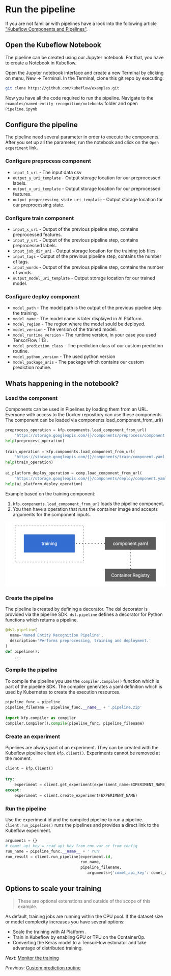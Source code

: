# Run the pipeline
If you are not familiar with pipelines have a look into the following article ["Kubeflow Components and Pipelines"](https://towardsdatascience.com/kubeflow-components-and-pipelines-33a1aa3cc338). 

## Open the Kubeflow Notebook
The pipeline can be created using our Jupyter notebook. For that, you have to create a Notebook in Kubeflow. 

Open the Jupyter notebook interface and create a new Terminal by clicking on menu, New -> Terminal. In the Terminal, clone this git repo by executing:

```bash
git clone https://github.com/kubeflow/examples.git
```

Now you have all the code required to run the pipeline. Navigate to the `examples/named-entity-recognition/notebooks` folder and open `Pipeline.ipynb`

## Configure the pipeline

The pipeline need several parameter in order to execute the components. After you set up all the parameter, run the notebook and click on the `Open experiment` link.

### Configure preprocess component

* `input_1_uri` - The input data csv
* `output_y_uri_template` - Output storage location for our preprocessed labels.
* `output_x_uri_template` - Output storage location for our preprocessed features.
* `output_preprocessing_state_uri_template` - Output storage location for our preprocessing state.

### Configure train component

* `input_x_uri` - Output of the previous pipeline step, contains preprocessed features.  
* `input_y_uri` - Output of the previous pipeline step, contains preprocessed labels.
* `input_job_dir_uri` - Output storage location for the training job files.
* `input_tags` - Output of the previous pipeline step, contains the number of tags.
* `input_words` - Output of the previous pipeline step, contains the number of words. 
* `output_model_uri_template` - Output storage location for our trained model. 


### Configure deploy component
* `model_path` - The model path is the output of the previous pipeline step the training. 
* `model_name` - The model name is later displayed in AI Platform.
* `model_region` - The region where the model sould be deployed.
* `model_version` - The version of the trained model. 
* `model_runtime_version` - The runtime version, in your case you used TensorFlow 1.13 .
* `model_prediction_class` - The prediction class of our custom prediction routine. 
* `model_python_version` - The used python version
* `model_package_uris` - The package which contains our custom prediction routine. 

## Whats happening in the notebook?
### Load the component
Components can be used in Pipelines by loading them from an URL. Everyone with access to the Docker repository can use these components.
The component can be loaded via components.load_component_from_url()

```python
preprocess_operation = kfp.components.load_component_from_url(
    'https://storage.googleapis.com/{}/components/preprocess/component.yaml'.format(BUCKET))
help(preprocess_operation)

train_operation = kfp.components.load_component_from_url(
    'https://storage.googleapis.com/{}/components/train/component.yaml'.format(BUCKET))
help(train_operation)

ai_platform_deploy_operation = comp.load_component_from_url(
    "https://storage.googleapis.com/{}/components/deploy/component.yaml".format(BUCKET))
help(ai_platform_deploy_operation)
```

Example based on the training component:

1. `kfp.components.load_component_from_url` loads the pipeline component.
2. You then have a operation that runs the container image and accepts arguments for the component inputs.

![use component](files/load-component.png)

### Create the pipeline
The pipeline is created by defining a decorator.  The dsl decorator is provided via the pipeline SDK. `dsl.pipeline` defines a decorator for Python functions which returns a pipeline.

```python
@dsl.pipeline(
  name='Named Entity Recognition Pipeline',
  description='Performs preprocessing, training and deployment.'
)
def pipeline():
    ...
```

### Compile the pipeline
To compile the pipeline you use the `compiler.Compile()` function which is part of the pipeline SDK. 
The compiler generates a yaml definition which is used by Kubernetes to create the execution resources.

```python
pipeline_func = pipeline
pipeline_filename = pipeline_func.__name__ + '.pipeline.zip'

import kfp.compiler as compiler
compiler.Compiler().compile(pipeline_func, pipeline_filename)
```

### Create an experiment
Pipelines are always part of an experiment.
They can be created with the Kubeflow pipeline client `kfp.client()`. 
Experiments cannot be removed at the moment.

```python
client = kfp.Client()

try:
    experiment = client.get_experiment(experiment_name=EXPERIMENT_NAME)
except:
    experiment = client.create_experiment(EXPERIMENT_NAME)
```

### Run the pipeline
Use the experiment id and the compiled pipeline to run a pipeline. `client.run_pipeline()` runs the pipelines and provides a direct link to the Kubeflow experiment.

```python
arguments = {}
# comet_api_key = read api key from env var or from config
run_name = pipeline_func.__name__ + ' run'
run_result = client.run_pipeline(experiment.id, 
                                 run_name, 
                                 pipeline_filename, 
                                    arguments={'comet_api_key': comet_api_key})
```

## Options to scale your training

> These are optional extenstions and outside of the scope of this example.

As default, training jobs are running within the CPU pool. 
If the dataset size or model complexity increases you have several options:

* Scale the training with AI Platform .
* Train in Kubeflow by enabling GPU or TPU on the ContainerOp.
* Converting the Keras model to a TensorFlow estimator and take advantage of distributed training.

*Next*: [Monitor the training](step-6-monitor-training.md)

*Previous*: [Custom prediction routine](step-4-custom-prediction-routine.md)
